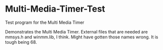 # Multi-Media-Timer-Test
Test program for the Multi Media Timer

Demonstrates the Multi Media Timer.  External files that are needed are mmsys.h and winmm.lib, I think.  Might have gotten those names wrong.  It is tough being 68.
